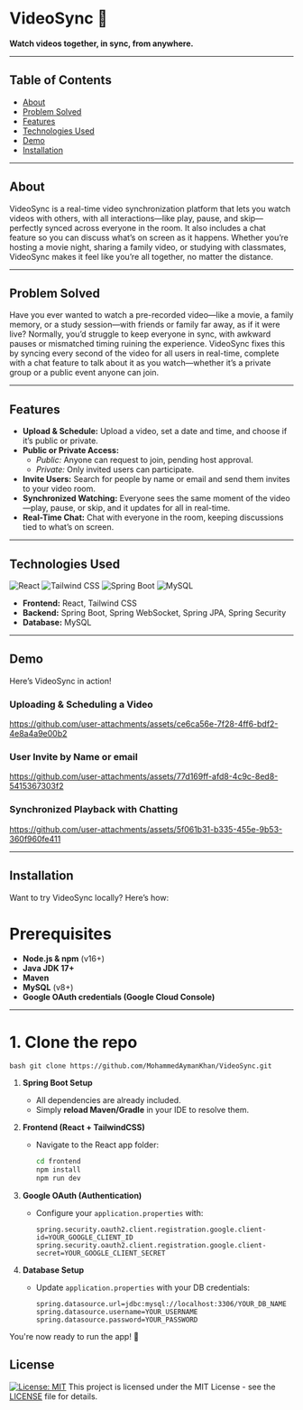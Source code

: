 # VideoSync 🎥

**Watch videos together, in sync, from anywhere.**

---
## Table of Contents

- [About](#about)
- [Problem Solved](#problem-solved)
- [Features](#features)
- [Technologies Used](#technologies-used)
- [Demo](#demo)
- [Installation](#installation)

---

## About

VideoSync is a real-time video synchronization platform that lets you watch videos with others, with all interactions—like play, pause, and skip—perfectly synced across everyone in the room. It also includes a chat feature so you can discuss what’s on screen as it happens. Whether you’re hosting a movie night, sharing a family video, or studying with classmates, VideoSync makes it feel like you’re all together, no matter the distance.

---

## Problem Solved

Have you ever wanted to watch a pre-recorded video—like a movie, a family memory, or a study session—with friends or family far away, as if it were live? Normally, you’d struggle to keep everyone in sync, with awkward pauses or mismatched timing ruining the experience. VideoSync fixes this by syncing every second of the video for all users in real-time, complete with a chat feature to talk about it as you watch—whether it’s a private group or a public event anyone can join.

---

## Features

- **Upload & Schedule:** Upload a video, set a date and time, and choose if it’s public or private.
- **Public or Private Access:**
  - *Public:* Anyone can request to join, pending host approval.
  - *Private:* Only invited users can participate.
- **Invite Users:** Search for people by name or email and send them invites to your video room.
- **Synchronized Watching:** Everyone sees the same moment of the video—play, pause, or skip, and it updates for all in real-time.
- **Real-Time Chat:** Chat with everyone in the room, keeping discussions tied to what’s on screen.

---

## Technologies Used

![React](https://img.shields.io/badge/-React-61DAFB?logo=react&logoColor=white&style=flat)
![Tailwind CSS](https://img.shields.io/badge/-Tailwind_CSS-38B2AC?logo=tailwind-css&logoColor=white&style=flat)
![Spring Boot](https://img.shields.io/badge/-Spring_Boot-6DB33F?logo=spring-boot&logoColor=white&style=flat)
![MySQL](https://img.shields.io/badge/-MySQL-4479A1?logo=mysql&logoColor=white&style=flat)

- **Frontend:** React, Tailwind CSS
- **Backend:** Spring Boot, Spring WebSocket, Spring JPA, Spring Security
- **Database:** MySQL

---

## Demo
Here’s VideoSync in action!

### Uploading & Scheduling a Video

https://github.com/user-attachments/assets/ce6ca56e-7f28-4ff6-bdf2-4e8a4a9e00b2

### User Invite by Name or email

https://github.com/user-attachments/assets/77d169ff-afd8-4c9c-8ed8-5415367303f2

### Synchronized Playback with Chatting

https://github.com/user-attachments/assets/5f061b31-b335-455e-9b53-360f960fe411

---

## Installation

Want to try VideoSync locally? Here’s how:

# Prerequisites
- **Node.js & npm** (v16+)
- **Java JDK 17+**  
- **Maven**  
- **MySQL** (v8+)
- **Google OAuth credentials (Google Cloud Console)**

---

# 1. Clone the repo
```bash git clone https://github.com/MohammedAymanKhan/VideoSync.git```

1. **Spring Boot Setup**  
   - All dependencies are already included.  
   - Simply **reload Maven/Gradle** in your IDE to resolve them.

2. **Frontend (React + TailwindCSS)**  
   - Navigate to the React app folder:  
     ```bash
     cd frontend
     npm install
     npm run dev
     ```

3. **Google OAuth (Authentication)**  
   - Configure your `application.properties` with:
     ```properties
     spring.security.oauth2.client.registration.google.client-id=YOUR_GOOGLE_CLIENT_ID
     spring.security.oauth2.client.registration.google.client-secret=YOUR_GOOGLE_CLIENT_SECRET
     ```

4. **Database Setup**  
   - Update `application.properties` with your DB credentials:
     ```properties
     spring.datasource.url=jdbc:mysql://localhost:3306/YOUR_DB_NAME
     spring.datasource.username=YOUR_USERNAME
     spring.datasource.password=YOUR_PASSWORD
     ```

You're now ready to run the app! 🎉

## License
[![License: MIT](https://img.shields.io/badge/License-MIT-yellow.svg)](https://opensource.org/licenses/MIT)
This project is licensed under the MIT License - see the [LICENSE](LICENSE) file for details.
